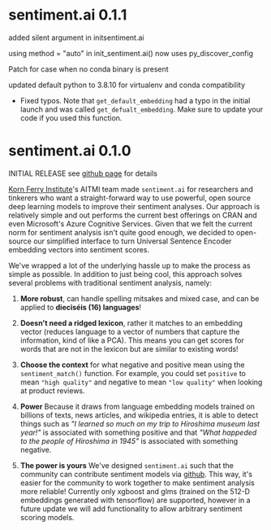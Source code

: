 # sentiment.ai 0.1.1

added silent argument in initsentiment.ai

using method = "auto" in init_sentiment.ai() now uses py_discover_config

Patch for case when no conda binary is present

updated default python to 3.8.10 for virtualenv and conda compatibility

* Fixed typos. Note that `get_default_embedding` had a typo in the initial launch and was called `get_defualt_embedding`. Make sure to update your code if you used this function.


# sentiment.ai 0.1.0

INITIAL RELEASE 
see [github page](https://benwiseman.github.io/sentiment.ai/) for details 

[Korn Ferry Institute](https://www.kornferry.com/institute)'s AITMI team made `sentiment.ai` for researchers and tinkerers who want a straight-forward way to
use powerful, open source deep learning models to improve their sentiment analyses. Our approach is relatively simple and out performs the current best offerings on CRAN and even Microsoft's Azure Cognitive Services. Given that we felt the current norm for sentiment analysis isn't quite good enough, we decided to open-source our simplified interface to turn Universal Sentence Encoder embedding vectors into sentiment scores. 

We've wrapped a lot of the underlying hassle up to make the process as simple as possible. In addition to just being cool, this approach solves several problems with traditional sentiment analysis, namely: 

1) **More robust**, can handle spelling mitsakes and mixed case, and can be applied to **dieciséis (16) languages**! 

2) **Doesn't need a ridged lexicon**, rather it matches to an embedding vector (reduces language to a vector of numbers that capture the information, kind of like a PCA). This means you can get scores for words that are not in the lexicon but are similar to existing words! 

3) **Choose the context** for what negative and positive mean using the `sentiment_match()` function. For example, you could set `positive` to mean `"high quality"` and negative to mean `"low quality"` when looking at product reviews.

4) **Power** Because it draws from language embedding models trained on billions of texts, news articles, and wikipedia entries, it is able to detect things such as *"I learned so much on my trip to Hiroshima museum last year!"* is associated with something positive and that *"What happeded to the people of Hiroshima in 1945"* is associated with something negative.

5) **The power is yours** We've designed `sentiment.ai` such that the community can contribute sentiment models via [github](https://github.com/BenWiseman/sentiment.ai/tree/main/models). This way, it's easier for the community to work together to make sentiment analysis more reliable! 
Currently only xgboost and glms (trained on the 512-D embeddings generated with tensorflow) are supported, however in a future update we will add functionality to allow arbitrary sentiment scoring models. 
